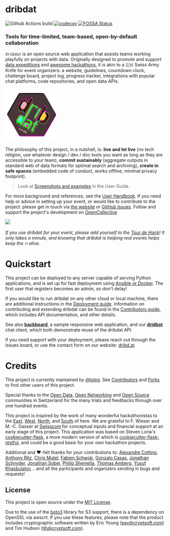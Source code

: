 # dribdat

![Github Actions build](https://github.com/dribdat/dribdat/workflows/build/badge.svg)
[![codecov](https://codecov.io/gh/dribdat/dribdat/branch/main/graph/badge.svg?token=Ccd1vTxRXg)](https://codecov.io/gh/dribdat/dribdat)
[![FOSSA Status](https://app.fossa.com/api/projects/git%2Bgithub.com%2Floleg%2Fdribdat.svg?type=shield)](https://app.fossa.com/projects/git%2Bgithub.com%2Floleg%2Fdribdat?ref=badge_shield)

### Tools for time-limited, team-based, open-by-default collaboration

`dribdat` is an open source web application that assists teams working playfully on projects with data. Originally designed to promote and support [data expeditions](https://schoolofdata-ch.github.io/index.en.html) and [awesome hackathons](https://github.com/dribdat/awesome-hackathon), it is akin to a 🇨🇭 Swiss Army Knife for event organizers: a website, guidelines, countdown clock, challenge board, project log, progress tracker, integrations with popular chat platforms, code repositories, and open data APIs.

<img title="Dribdat Punk Logo" src="dribdat/static/img/logo11_punk.png" width="33%">

The philosophy of this project, in a nutshell, is: **live and let live** (no tech religion, use whatever design / dev / doc tools you want as long as they are accessible to your team), **commit sustainably** (aggregate outputs in standard web of data formats for optimal search and archiving), **create in safe spaces** (embedded code of conduct, works offline, minimal privacy footprint).

> Look at [Screenshots and examples](https://dribdat.cc/about#screenshots) in the User Guide.

For more background and references, see the [User Handbook](https://docs.dribdat.cc/usage/). If you need help or advice in setting up your event, or would like to contribute to the project: please get in touch via [the website](https://dribd.at) or [GitHub Issues](https://github.com/dribdat/dribdat/issues). Follow and support the project's development on [OpenCollective](https://opencollective.com/dribdat/updates)

<a href="https://opencollective.com/dribdat/donate" target="_blank"><img src="https://opencollective.com/dribdat/donate/button@2x.png?color=blue" width=300 /></a>

_If you use dribdat for your event, please add yourself to the [Tour de Hack](https://meta.dribdat.cc/event/5)! It only takes a minute, and knowing that dribdat is helping real events helps keep the 🔥 alive._

# Quickstart

This project can be deployed to any server capable of serving Python applications, and is set up for fast deployment using [Ansible or Docker](https://dribdat.cc/deploy). The first user that registers becomes an admin, so don't delay! 

If you would like to run dribdat on any other cloud or local machine, there are additional instructions in the [Deployment guide](https://docs.dribdat.cc/deploy/). Information on contributing and extending dribdat can be found in the [Contributors guide](https://docs.dribdat.cc/contribute/), which includes API documentation, and other details.

See also **[backboard](https://github.com/dribdat/backboard)**, a sample responsive web application, and our **[dridbot](https://github.com/dribdat/dridbot)** chat client, which both demonstrate reuse of the dribdat API.

If you need support with your deployment, please reach out through the Issues board, or use the contact form on our website: [dribd.at](https://dribd.at)

# Credits

This project is currently mantained by [@loleg](https://github.com/loleg). See [Contributors](https://github.com/dataletsch/dribdat/graphs/contributors) and [Forks](https://github.com/dataletsch/dribdat/network/members) to find other users of this project.

Special thanks to the [Open Data](https://opendata.ch), [Open Networking](https://opennetworkinfrastructure.org/) and [Open Source](https://dinacon.ch) communities in Switzerland for the many trials and feedbacks through over one hundred events.

This project is inspired by the work of many wonderful hackathonistas to the [East](https://meta.dribdat.cc/project/42), [West](https://meta.dribdat.cc/project/7), [North](https://meta.dribdat.cc/project/10), and [South](https://meta.dribdat.cc/project/41) of here. We are grateful to F. Wieser and M.-C. Gasser at [Swisscom](http://swisscom.com) for conceptual inputs and financial support at an early stage of this project. This application was based on Steven Loria's [cookiecutter-flask](https://github.com/sloria/cookiecutter-flask), a more modern version of which is [cookiecutter-flask-restful](https://github.com/karec/cookiecutter-flask-restful), and could be a good basis for your own hackathon projects. 

Additional and ♥-felt thanks for your contributions to: [Alexandre Cotting](https://github.com/Cotting), [Anthony Ritz](https://github.com/RitzAnthony), [Chris Mutel](https://github.com/cmutel), [Fabien Schwob](https://github.com/jibaku), [Gonzalo Casas](https://github.com/gonzalocasas), [Jonathan Schnyder](https://github.com/jonHESSO), [Jonathan Sobel](https://github.com/JonathanSOBEL), [Philip Shemella](https://github.com/philshem), [Thomas Amberg](https://github.com/tamberg), [Yusuf Khasbulatov](https://github.com/khashashin) .. and all the participants and organizers sending in bugs and requests! 

## License

This project is open source under the [MIT License](LICENSE).

Due to the use of the [boto3](https://github.com/boto/boto3/) library for S3 support, there is a dependency on OpenSSL via awscrt. If you use these features, please note that the product includes cryptographic software written by Eric Young (eay@cryptsoft.com) and Tim Hudson (tjh@cryptsoft.com).
